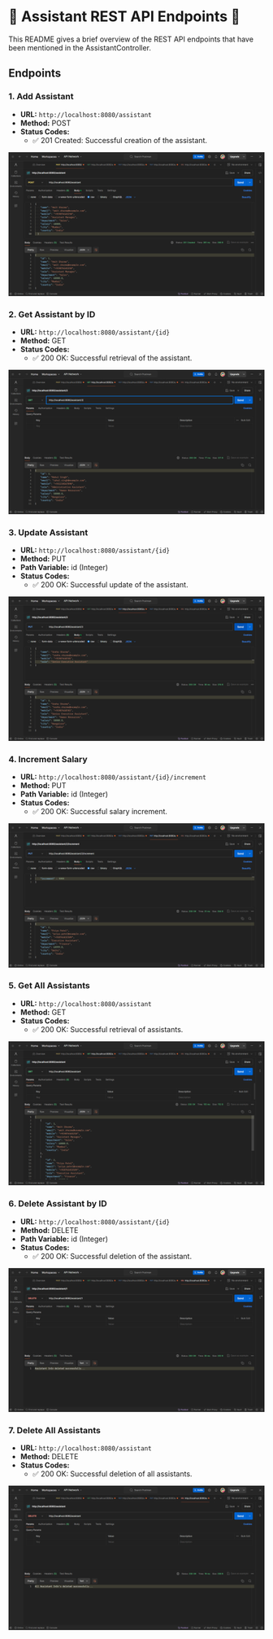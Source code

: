 # 🤖 Assistant REST API Endpoints 🚀

This README gives a brief overview of the REST API endpoints that have been mentioned in the AssistantController.

## Endpoints

### 1. Add Assistant
- **URL:** `http://localhost:8080/assistant`
- **Method:** POST
- **Status Codes:** 
    - ✅ 201 Created: Successful creation of the assistant.

![👋 Add Assistant Endpoint](https://github.com/tanvipednekar/AssistantManagement/blob/master/PostmanScreenShots/Screenshot%202024-05-09%20174729.png?raw=true)

### 2. Get Assistant by ID
- **URL:** `http://localhost:8080/assistant/{id}`
- **Method:** GET
- **Status Codes:** 
    - ✅ 200 OK: Successful retrieval of the assistant.

![🔍 Get Assistant by ID Endpoint](https://github.com/tanvipednekar/AssistantManagement/blob/master/PostmanScreenShots/Screenshot%202024-05-09%20174822.png?raw=true)

### 3. Update Assistant
- **URL:** `http://localhost:8080/assistant/{id}`
- **Method:** PUT
- **Path Variable:** id (Integer)
- **Status Codes:** 
    - ✅ 200 OK: Successful update of the assistant.

![✏️ Update Assistant Endpoint](https://github.com/tanvipednekar/AssistantManagement/blob/master/PostmanScreenShots/Screenshot%202024-05-09%20174925.png?raw=true)

### 4. Increment Salary
- **URL:** `http://localhost:8080/assistant/{id}/increment`
- **Method:** PUT
- **Path Variable:** id (Integer)
- **Status Codes:** 
    - ✅ 200 OK: Successful salary increment.

![💵 Increment Salary Endpoint](https://github.com/tanvipednekar/AssistantManagement/blob/master/PostmanScreenShots/Screenshot%202024-05-09%20175016.png?raw=true)

### 5. Get All Assistants
- **URL:** `http://localhost:8080/assistant`
- **Method:** GET
- **Status Codes:** 
    - ✅ 200 OK: Successful retrieval of assistants.

![📋 Get All Assistants Endpoint](https://github.com/tanvipednekar/AssistantManagement/blob/master/PostmanScreenShots/Screenshot%202024-05-09%20174843.png?raw=true)

### 6. Delete Assistant by ID
- **URL:** `http://localhost:8080/assistant/{id}`
- **Method:** DELETE
- **Path Variable:** id (Integer)
- **Status Codes:** 
    - ✅ 200 OK: Successful deletion of the assistant.

![🗑️ Delete Assistant by ID Endpoint](https://github.com/tanvipednekar/AssistantManagement/blob/master/PostmanScreenShots/Screenshot%202024-05-09%20175036.png?raw=true)

### 7. Delete All Assistants
- **URL:** `http://localhost:8080/assistant`
- **Method:** DELETE
- **Status Codes:** 
    - ✅ 200 OK: Successful deletion of all assistants.

![🗑️ Delete All Assistants Endpoint](https://github.com/tanvipednekar/AssistantManagement/blob/master/PostmanScreenShots/Screenshot%202024-05-09%20175049.png?raw=true)
